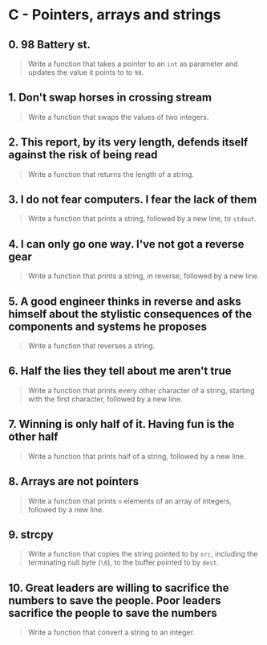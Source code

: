 # C - Pointers, arrays and strings

## 0. 98 Battery st.
> Write a function that takes a pointer to an `int` as parameter and updates the value it points to to `98`.

## 1. Don't swap horses in crossing stream
> Write a function that swaps the values of two integers.

## 2. This report, by its very length, defends itself against the risk of being read
> Write a function that returns the length of a string.

## 3. I do not fear computers. I fear the lack of them
> Write a function that prints a string, followed by a new line, to `stdout`.

## 4. I can only go one way. I've not got a reverse gear
> Write a function that prints a string, in reverse, followed by a new line.

## 5. A good engineer thinks in reverse and asks himself about the stylistic consequences of the components and systems he proposes
> Write a function that reverses a string.

## 6. Half the lies they tell about me aren't true
> Write a function that prints every other character of a string, starting with the first character, followed by a new line. 

## 7. Winning is only half of it. Having fun is the other half
> Write a function that prints half of a string, followed by a new line.

## 8. Arrays are not pointers
> Write a function that prints `n` elements of an array of integers, followed by a new line.

## 9. strcpy
> Write a function that copies the string pointed to by `src`, including the terminating null byte (`\0`), to the buffer pointed to by `dest`.

## 10. Great leaders are willing to sacrifice the numbers to save the people. Poor leaders sacrifice the people to save the numbers
> Write a function that convert a string to an integer.
